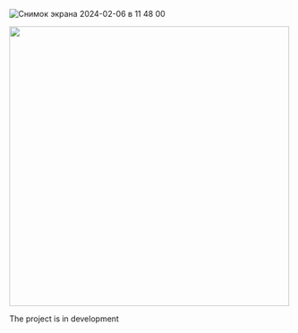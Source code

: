 
![Снимок экрана 2024-02-06 в 11 48 00](https://github.com/Konst-Is/iCalculator/assets/125888284/179a1c1d-a401-414d-ae30-dbda7194eb3a)





<img src="https://github.com/Konst-Is/iCalculator/assets/125888284/954875ec-94b0-4d3c-baa8-b1ee0d00198f" width="500" />

The project is in development
